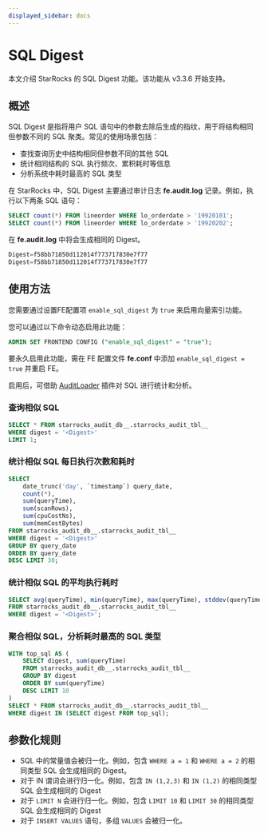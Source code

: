 ```yaml
---
displayed_sidebar: docs
---
```


# SQL Digest

本文介绍 StarRocks 的 SQL Digest 功能。该功能从 v3.3.6 开始支持。

## 概述

SQL Digest 是指将用户 SQL 语句中的参数去除后生成的指纹，用于将结构相同但参数不同的 SQL 聚类。常见的使用场景包括：

- 查找查询历史中结构相同但参数不同的其他 SQL
- 统计相同结构的 SQL 执行频次、累积耗时等信息
- 分析系统中耗时最高的 SQL 类型

在 StarRocks 中，SQL Digest 主要通过审计日志 **fe.audit.log** 记录。例如，执行以下两条 SQL 语句：

```SQL
SELECT count(*) FROM lineorder WHERE lo_orderdate > '19920101';
SELECT count(*) FROM lineorder WHERE lo_orderdate > '19920202';
```

在 **fe.audit.log** 中将会生成相同的 Digest。

```SQL
Digest=f58bb71850d112014f773717830e7f77
Digest=f58bb71850d112014f773717830e7f77
```

## 使用方法

您需要通过设置FE配置项 `enable_sql_digest` 为 `true` 来启用向量索引功能。

您可以通过以下命令动态启用此功能：

```SQL
ADMIN SET FRONTEND CONFIG ("enable_sql_digest" = "true");
```

要永久启用此功能，需在 FE 配置文件 **fe.conf** 中添加 `enable_sql_digest = true` 并重启 FE。

启用后，可借助 [AuditLoader](./management/audit_loader.md) 插件对 SQL 进行统计和分析。

### 查询相似 SQL

```SQL
SELECT * FROM starrocks_audit_db__.starrocks_audit_tbl__ 
WHERE digest = '<Digest>'
LIMIT 1;
```

### 统计相似 SQL 每日执行次数和耗时

```SQL
SELECT 
    date_trunc('day', `timestamp`) query_date, 
    count(*), 
    sum(queryTime), 
    sum(scanRows), 
    sum(cpuCostNs), 
    sum(memCostBytes)
FROM starrocks_audit_db__.starrocks_audit_tbl__ 
WHERE digest = '<Digest>'
GROUP BY query_date
ORDER BY query_date 
DESC LIMIT 30;
```

### 统计相似 SQL 的平均执行耗时

```SQL
SELECT avg(queryTime), min(queryTime), max(queryTime), stddev(queryTime)
FROM starrocks_audit_db__.starrocks_audit_tbl__ 
WHERE digest = '<Digest>';
```

### 聚合相似 SQL，分析耗时最高的 SQL 类型

```SQL
WITH top_sql AS (
    SELECT digest, sum(queryTime)
    FROM starrocks_audit_db__.starrocks_audit_tbl__ 
    GROUP BY digest
    ORDER BY sum(queryTime) 
    DESC LIMIT 10 
)
SELECT * FROM starrocks_audit_db__.starrocks_audit_tbl__ 
WHERE digest IN (SELECT digest FROM top_sql);
```

## 参数化规则

- SQL 中的常量值会被归一化。例如，包含 `WHERE a = 1` 和 `WHERE a = 2` 的相同类型 SQL 会生成相同的 Digest。
- 对于 IN 谓词会进行归一化。例如，包含 `IN (1,2,3)` 和 `IN (1,2)` 的相同类型 SQL 会生成相同的 Digest
- 对于 `LIMIT N` 会进行归一化。例如，包含 `LIMIT 10` 和 `LIMIT 30` 的相同类型 SQL 会生成相同的 Digest
- 对于 `INSERT VALUES` 语句，多组 `VALUES` 会被归一化。

